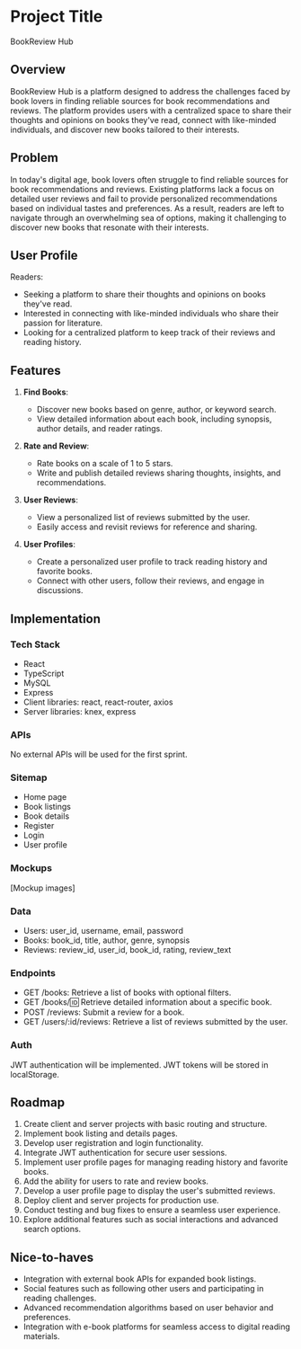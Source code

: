 # Project Title

BookReview Hub


## Overview

BookReview Hub is a platform designed to address the challenges faced by book lovers in finding reliable sources for book recommendations and reviews. The platform provides users with a centralized space to share their thoughts and opinions on books they've read, connect with like-minded individuals, and discover new books tailored to their interests.

## Problem

In today's digital age, book lovers often struggle to find reliable sources for book recommendations and reviews. Existing platforms lack a focus on detailed user reviews and fail to provide personalized recommendations based on individual tastes and preferences. As a result, readers are left to navigate through an overwhelming sea of options, making it challenging to discover new books that resonate with their interests.

## User Profile

Readers:
- Seeking a platform to share their thoughts and opinions on books they've read.
- Interested in connecting with like-minded individuals who share their passion for literature.
- Looking for a centralized platform to keep track of their reviews and reading history.

## Features

1. **Find Books**:
   - Discover new books based on genre, author, or keyword search.
   - View detailed information about each book, including synopsis, author details, and reader ratings.

2. **Rate and Review**:
   - Rate books on a scale of 1 to 5 stars.
   - Write and publish detailed reviews sharing thoughts, insights, and recommendations.

3. **User Reviews**:
   - View a personalized list of reviews submitted by the user.
   - Easily access and revisit reviews for reference and sharing.

4. **User Profiles**:
   - Create a personalized user profile to track reading history and favorite books.
   - Connect with other users, follow their reviews, and engage in discussions.

## Implementation

### Tech Stack

- React
- TypeScript
- MySQL
- Express
- Client libraries: react, react-router, axios
- Server libraries: knex, express

### APIs

No external APIs will be used for the first sprint.

### Sitemap

- Home page
- Book listings
- Book details
- Register
- Login
- User profile

### Mockups

[Mockup images]

### Data

- Users: user_id, username, email, password
- Books: book_id, title, author, genre, synopsis
- Reviews: review_id, user_id, book_id, rating, review_text

### Endpoints

- GET /books: Retrieve a list of books with optional filters.
- GET /books/:id: Retrieve detailed information about a specific book.
- POST /reviews: Submit a review for a book.
- GET /users/:id/reviews: Retrieve a list of reviews submitted by the user.

### Auth

JWT authentication will be implemented.
JWT tokens will be stored in localStorage.

## Roadmap

1. Create client and server projects with basic routing and structure.
2. Implement book listing and details pages.
3. Develop user registration and login functionality.
4. Integrate JWT authentication for secure user sessions.
5. Implement user profile pages for managing reading history and favorite books.
6. Add the ability for users to rate and review books.
7. Develop a user profile page to display the user's submitted reviews.
8. Deploy client and server projects for production use.
9. Conduct testing and bug fixes to ensure a seamless user experience.
10. Explore additional features such as social interactions and advanced search options.

## Nice-to-haves

- Integration with external book APIs for expanded book listings.
- Social features such as following other users and participating in reading challenges.
- Advanced recommendation algorithms based on user behavior and preferences.
- Integration with e-book platforms for seamless access to digital reading materials.
